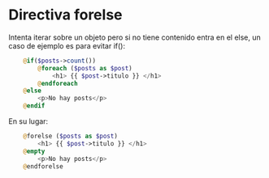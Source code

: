 # Directiva forelse

Intenta iterar sobre un objeto pero si no tiene contenido entra en el else, un caso de ejemplo es para evitar if():

```php
    @if($posts->count())
        @foreach ($posts as $post)
            <h1> {{ $post->titulo }} </h1>
        @endforeach
    @else
        <p>No hay posts</p>
    @endif
```

En su lugar:

```php
    @forelse ($posts as $post)
        <h1> {{ $post->titulo }} </h1>
    @empty
        <p>No hay posts</p>
    @endforelse
```